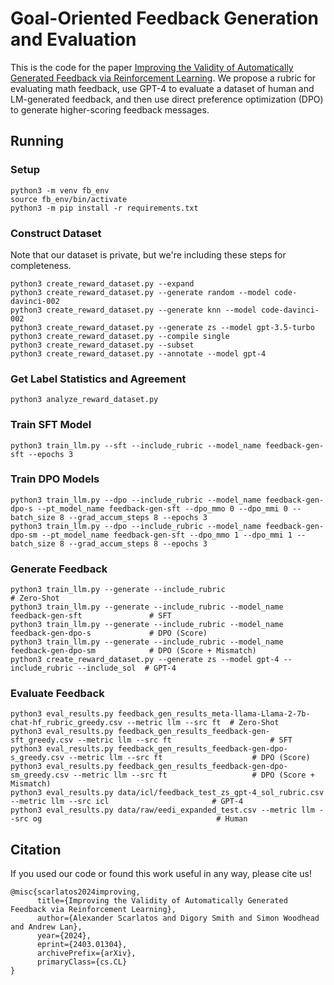 # Goal-Oriented Feedback Generation and Evaluation

This is the code for the paper [Improving the Validity of Automatically Generated Feedback via Reinforcement Learning](https://arxiv.org/abs/2403.01304). We propose a rubric for evaluating math feedback, use GPT-4 to evaluate a dataset of human and LM-generated feedback, and then use direct preference optimization (DPO) to generate higher-scoring feedback messages.

## Running

### Setup
```
python3 -m venv fb_env
source fb_env/bin/activate
python3 -m pip install -r requirements.txt
```

### Construct Dataset
Note that our dataset is private, but we're including these steps for completeness.
```
python3 create_reward_dataset.py --expand
python3 create_reward_dataset.py --generate random --model code-davinci-002
python3 create_reward_dataset.py --generate knn --model code-davinci-002
python3 create_reward_dataset.py --generate zs --model gpt-3.5-turbo
python3 create_reward_dataset.py --compile single
python3 create_reward_dataset.py --subset
python3 create_reward_dataset.py --annotate --model gpt-4
```

### Get Label Statistics and Agreement
```
python3 analyze_reward_dataset.py
```

### Train SFT Model
```
python3 train_llm.py --sft --include_rubric --model_name feedback-gen-sft --epochs 3
```

### Train DPO Models
```
python3 train_llm.py --dpo --include_rubric --model_name feedback-gen-dpo-s --pt_model_name feedback-gen-sft --dpo_mmo 0 --dpo_mmi 0 --batch_size 8 --grad_accum_steps 8 --epochs 3
python3 train_llm.py --dpo --include_rubric --model_name feedback-gen-dpo-sm --pt_model_name feedback-gen-sft --dpo_mmo 1 --dpo_mmi 1 --batch_size 8 --grad_accum_steps 8 --epochs 3
```

### Generate Feedback
```
python3 train_llm.py --generate --include_rubric                                             # Zero-Shot
python3 train_llm.py --generate --include_rubric --model_name feedback-gen-sft               # SFT
python3 train_llm.py --generate --include_rubric --model_name feedback-gen-dpo-s             # DPO (Score)
python3 train_llm.py --generate --include_rubric --model_name feedback-gen-dpo-sm            # DPO (Score + Mismatch)
python3 create_reward_dataset.py --generate zs --model gpt-4 --include_rubric --include_sol  # GPT-4
```

### Evaluate Feedback
```
python3 eval_results.py feedback_gen_results_meta-llama-Llama-2-7b-chat-hf_rubric_greedy.csv --metric llm --src ft  # Zero-Shot
python3 eval_results.py feedback_gen_results_feedback-gen-sft_greedy.csv --metric llm --src ft                      # SFT
python3 eval_results.py feedback_gen_results_feedback-gen-dpo-s_greedy.csv --metric llm --src ft                    # DPO (Score)
python3 eval_results.py feedback_gen_results_feedback-gen-dpo-sm_greedy.csv --metric llm --src ft                   # DPO (Score + Mismatch)
python3 eval_results.py data/icl/feedback_test_zs_gpt-4_sol_rubric.csv --metric llm --src icl                       # GPT-4
python3 eval_results.py data/raw/eedi_expanded_test.csv --metric llm --src og                                       # Human
```

## Citation
If you used our code or found this work useful in any way, please cite us!
```
@misc{scarlatos2024improving,
      title={Improving the Validity of Automatically Generated Feedback via Reinforcement Learning}, 
      author={Alexander Scarlatos and Digory Smith and Simon Woodhead and Andrew Lan},
      year={2024},
      eprint={2403.01304},
      archivePrefix={arXiv},
      primaryClass={cs.CL}
}
```
